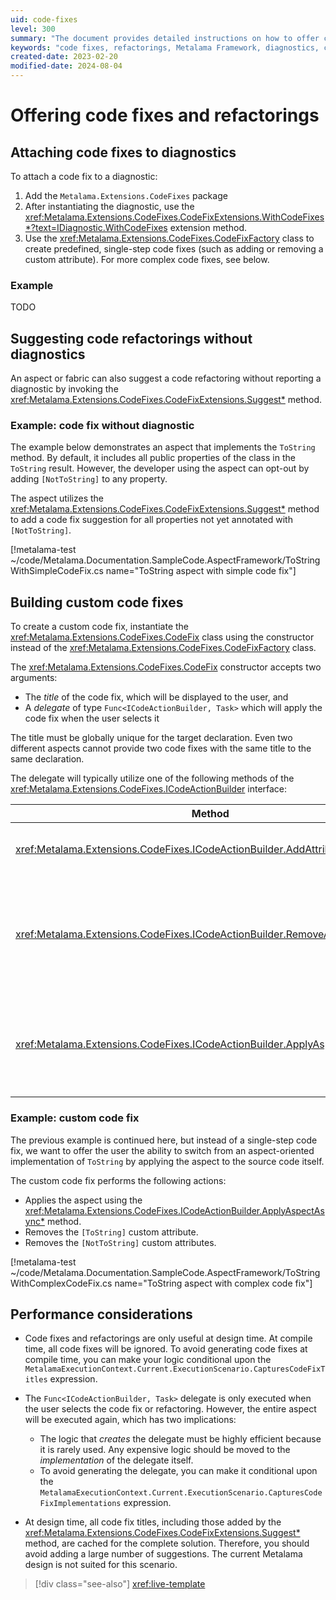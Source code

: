 ```yaml
---
uid: code-fixes
level: 300
summary: "The document provides detailed instructions on how to offer code fixes and refactorings using the Metalama Framework, including attaching code fixes to diagnostics, suggesting refactorings without diagnostics, and building multi-step code fixes. It also discusses performance considerations."
keywords: "code fixes, refactorings, Metalama Framework, diagnostics, code fix suggestions, multi-step code fixes, CodeFixFactory, ScopedDiagnosticSink, ICodeActionBuilder, performance considerations"
created-date: 2023-02-20
modified-date: 2024-08-04
---
```


# Offering code fixes and refactorings

## Attaching code fixes to diagnostics

To attach a code fix to a diagnostic:

1. Add the `Metalama.Extensions.CodeFixes` package
2. After instantiating the diagnostic, use the <xref:Metalama.Extensions.CodeFixes.CodeFixExtensions.WithCodeFixes*?text=IDiagnostic.WithCodeFixes> extension method. 
3. Use the <xref:Metalama.Extensions.CodeFixes.CodeFixFactory> class to create predefined, single-step code fixes (such as adding or removing a custom attribute). For more complex code fixes, see below.

### Example

TODO

## Suggesting code refactorings without diagnostics

An aspect or fabric can also suggest a code refactoring without reporting a diagnostic by invoking the <xref:Metalama.Extensions.CodeFixes.CodeFixExtensions.Suggest*> method.

### Example: code fix without diagnostic

The example below demonstrates an aspect that implements the `ToString` method. By default, it includes all public properties of the class in the `ToString` result. However, the developer using the aspect can opt-out by adding `[NotToString]` to any property.

The aspect utilizes the <xref:Metalama.Extensions.CodeFixes.CodeFixExtensions.Suggest*> method to add a code fix suggestion for all properties not yet annotated with `[NotToString]`.

[!metalama-test ~/code/Metalama.Documentation.SampleCode.AspectFramework/ToStringWithSimpleCodeFix.cs name="ToString aspect with simple code fix"]

## Building custom code fixes

To create a custom code fix, instantiate the <xref:Metalama.Extensions.CodeFixes.CodeFix> class using the constructor instead of the <xref:Metalama.Extensions.CodeFixes.CodeFixFactory> class.

The <xref:Metalama.Extensions.CodeFixes.CodeFix> constructor accepts two arguments:

* The _title_ of the code fix, which will be displayed to the user, and
* A _delegate_ of type `Func<ICodeActionBuilder, Task>` which will apply the code fix when the user selects it

The title must be globally unique for the target declaration. Even two different aspects cannot provide two code fixes with the same title to the same declaration.

The delegate will typically utilize one of the following methods of the <xref:Metalama.Extensions.CodeFixes.ICodeActionBuilder> interface:

| Method | Description |
|------|----|
| <xref:Metalama.Extensions.CodeFixes.ICodeActionBuilder.AddAttributeAsync*> | Adds a custom attribute to a declaration.
| <xref:Metalama.Extensions.CodeFixes.ICodeActionBuilder.RemoveAttributesAsync*> | Removes all custom attributes of a given type from a given declaration and all contained declarations.
| <xref:Metalama.Extensions.CodeFixes.ICodeActionBuilder.ApplyAspectAsync*> | Transforms the source code using an aspect (as if it were applied as a live template).

### Example: custom code fix

The previous example is continued here, but instead of a single-step code fix, we want to offer the user the ability to switch from an aspect-oriented implementation of `ToString` by applying the aspect to the source code itself.

The custom code fix performs the following actions:

* Applies the aspect using the <xref:Metalama.Extensions.CodeFixes.ICodeActionBuilder.ApplyAspectAsync*> method.
* Removes the `[ToString]` custom attribute.
* Removes the `[NotToString]` custom attributes.

[!metalama-test ~/code/Metalama.Documentation.SampleCode.AspectFramework/ToStringWithComplexCodeFix.cs name="ToString aspect with complex code fix"]

## Performance considerations

* Code fixes and refactorings are only useful at design time. At compile time, all code fixes will be ignored. To avoid generating code fixes at compile time, you can make your logic conditional upon the `MetalamaExecutionContext.Current.ExecutionScenario.CapturesCodeFixTitles` expression.

* The `Func<ICodeActionBuilder, Task>`  delegate is only executed when the user selects the code fix or refactoring. However, the entire aspect will be executed again, which has two implications:
  * The logic that _creates_ the delegate must be highly efficient because it is rarely used. Any expensive logic should be moved to the _implementation_ of the delegate itself.
  * To avoid generating the delegate, you can make it conditional upon the `MetalamaExecutionContext.Current.ExecutionScenario.CapturesCodeFixImplementations` expression.

* At design time, all code fix titles, including those added by the <xref:Metalama.Extensions.CodeFixes.CodeFixExtensions.Suggest*> method, are cached for the complete solution. Therefore, you should avoid adding a large number of suggestions. The current Metalama design is not suited for this scenario.


> [!div class="see-also"]
> <xref:live-template>


